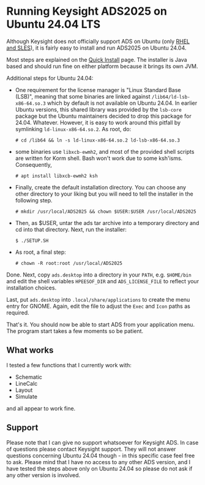 # Running Keysight ADS2025 on Ubuntu 24.04 LTS

Although Keysight does not officially support ADS on Ubuntu (only [RHEL and SLES](https://docs.keysight.com/display/support/ADS%20Supported%20Platforms)), it is fairly easy to install and run ADS2025 on Ubuntu 24.04. 

Most steps are explained on the [Quick Install](https://docs.keysight.com/display/engdocads/ADS+2025+Quick+Install-Linux) page. The installer is Java based and should run fine on either platform because it brings its own JVM. 

Additional steps for Ubuntu 24.04: 

* One requirement for the license manager is "Linux Standard Base (LSB)", meaning that some binaries are linked against `/lib64/ld-lsb-x86-64.so.3` which by default is not available on Ubuntu 24.04. In earlier Ubuntu versions, this shared library was provided by the `lsb-core`  package but the Ubuntu maintainers decided to drop this package for 24.04. Whatever. However, it is easy to work around this pitfall by symlinking `ld-linux-x86-64.so.2`. As root, do: 

    `# cd /lib64 && ln -s ld-linux-x86-64.so.2 ld-lsb-x86-64.so.3`

* some binaries use `libxcb-ewmh2`, and most of the provided shell scripts are written for Korm shell. Bash won't work due to some ksh'isms. Consequently, 

    `# apt install libxcb-ewmh2 ksh`

* Finally, create the default installation directory. You can choose any other directory to your liking but you will need to tell the installer in the following step. 

    `# mkdir /usr/local/ADS2025 && chown $USER:$USER /usr/local/ADS2025`

* Then, as $USER, untar the ads tar archive into a temporary directory and cd into that directory. Next, run the installer: 

    `$ ./SETUP.SH`

* As root, a final step: 

    `# chown -R root:root /usr/local/ADS2025` 

Done. Next, copy `ads.desktop` into a directory in your `PATH`, e.g. `$HOME/bin` and edit the shell variables `HPEESOF_DIR` and `ADS_LICENSE_FILE` to reflect your installation choices. 

Last, put `ads.desktop` into `.local/share/applications` to create the menu entry for GNOME. Again, edit the file to adjust the `Exec` and `Icon` paths as required. 

That's it. You should now be able to start ADS from your application menu. The program start takes a few moments so be patient. 

## What works

I tested a few functions that I currently work with: 

* Schematic
* LineCalc
* Layout
* Simulate

and all appear to work fine. 

## Support

Please note that I can give no support whatsoever for Keysight ADS. In case of questions please contact Keysight support. They will not answer questions concerning Ubuntu 24.04 though - in this specific case feel free to ask.  Please mind that I have no access to any other ADS version, and I have tested the steps above only on Ubuntu 24.04 so please do not ask if any other version is involved. 